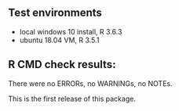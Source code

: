 ## Test environments
* local windows 10 install, R 3.6.3
* ubuntu 18.04 VM, R 3.5.1

## R CMD check results:
There were no ERRORs, no WARNINGs, no NOTEs.

This is the first release of this package.
